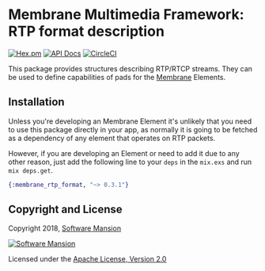 # Membrane Multimedia Framework: RTP format description

[![Hex.pm](https://img.shields.io/hexpm/v/membrane_rtp_format.svg)](https://hex.pm/packages/membrane_rtp_format)
[![API Docs](https://img.shields.io/badge/api-docs-yellow.svg?style=flat)](https://hexdocs.pm/membrane_rtp_format/)
[![CircleCI](https://circleci.com/gh/membraneframework/membrane_rtp_format.svg?style=svg)](https://circleci.com/gh/membraneframework/membrane_rtp_format)

This package provides structures describing RTP/RTCP streams. They can be used to define capabilities of pads for the [Membrane](https://membraneframework.org) Elements.

## Installation

Unless you're developing an Membrane Element it's unlikely that you need to use this package directly in your app, as normally it is going to be fetched as a dependency of any element that operates on RTP packets.

However, if you are developing an Element or need to add it due to any other reason, just add the following line to your `deps` in the `mix.exs` and run `mix deps.get`.

```elixir
{:membrane_rtp_format, "~> 0.3.1"}
```

## Copyright and License

Copyright 2018, [Software Mansion](https://swmansion.com/?utm_source=git&utm_medium=readme&utm_campaign=membrane_rtp_format)

[![Software Mansion](https://logo.swmansion.com/logo?color=white&variant=desktop&width=200&tag=membrane-github)](https://swmansion.com/?utm_source=git&utm_medium=readme&utm_campaign=membrane_rtp_format)

Licensed under the [Apache License, Version 2.0](LICENSE)
